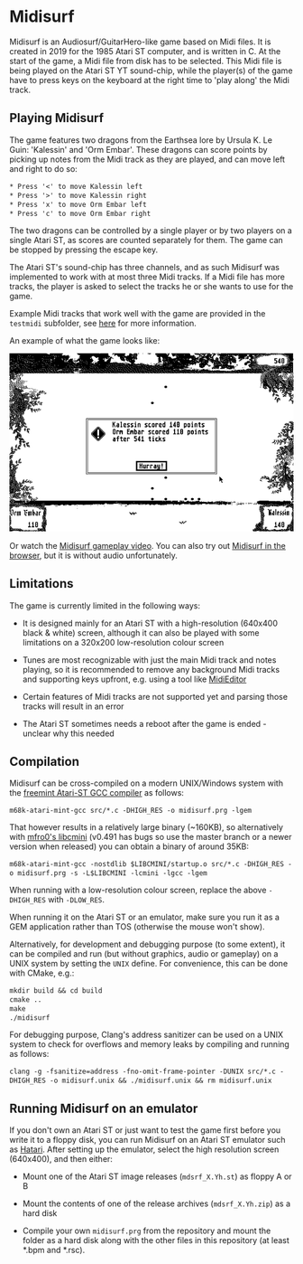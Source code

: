 Midisurf
================

Midisurf is an Audiosurf/GuitarHero-like game based on Midi files. It is created in 2019 for the 1985 Atari ST computer, and is written in C. At the start of the game, a Midi file from disk has to be selected. This Midi file is being played on the Atari ST YT sound-chip, while the player(s) of the game have to press keys on the keyboard at the right time to 'play along' the Midi track.

Playing Midisurf
-------------

The game features two dragons from the Earthsea lore by Ursula K. Le Guin: 'Kalessin' and 'Orm Embar'. These dragons can score points by picking up notes from the Midi track as they are played, and can move left and right to do so:

    * Press '<' to move Kalessin left
    * Press '>' to move Kalessin right
    * Press 'x' to move Orm Embar left
    * Press 'c' to move Orm Embar right

The two dragons can be controlled by a single player or by two players on a single Atari ST, as scores are counted separately for them. The game can be stopped by pressing the escape key.

The Atari ST's sound-chip has three channels, and as such Midisurf was implemented to work with at most three Midi tracks. If a Midi file has more tracks, the player is asked to select the tracks he or she wants to use for the game.

Example Midi tracks that work well with the game are provided in the `testmidi` subfolder, see [here](testmidi/README.md) for more information.

An example of what the game looks like:

![Midisurf gameplay example](docs/gameplay.png)

Or watch the [Midisurf gameplay video](docs/gameplay.mp4). You can also try out <a href=https://cnugteren.github.io/atari/index.html>Midisurf in the browser</a>, but it is without audio unfortunately.


Limitations
-------------

The game is currently limited in the following ways:

* It is designed mainly for an Atari ST with a high-resolution (640x400 black & white) screen, although it can also be played with some limitations on a 320x200 low-resolution colour screen

* Tunes are most recognizable with just the main Midi track and notes playing, so it is recommended to remove any background Midi tracks and supporting keys upfront, e.g. using a tool like [MidiEditor](https://www.midieditor.org/)

* Certain features of Midi tracks are not supported yet and parsing those tracks will result in an error

* The Atari ST sometimes needs a reboot after the game is ended - unclear why this needed


Compilation
-------------

Midisurf can be cross-compiled on a modern UNIX/Windows system with the [freemint Atari-ST GCC compiler](https://github.com/freemint/m68k-atari-mint-gcc) as follows:

    m68k-atari-mint-gcc src/*.c -DHIGH_RES -o midisurf.prg -lgem

That however results in a relatively large binary (~160KB), so alternatively with [mfro0's libcmini](https://github.com/mfro0/libcmini) (v0.491 has bugs so use the master branch or a newer version when released) you can obtain a binary of around 35KB:

    m68k-atari-mint-gcc -nostdlib $LIBCMINI/startup.o src/*.c -DHIGH_RES -o midisurf.prg -s -L$LIBCMINI -lcmini -lgcc -lgem

When running with a low-resolution colour screen, replace the above `-DHIGH_RES` with `-DLOW_RES`.

When running it on the Atari ST or an emulator, make sure you run it as a GEM application rather than TOS (otherwise the mouse won't show).

Alternatively, for development and debugging purpose (to some extent), it can be compiled and run (but without graphics, audio or gameplay) on a UNIX system by setting the `UNIX` define. For convenience, this can be done with CMake, e.g.:

    mkdir build && cd build
    cmake ..
    make
    ./midisurf

For debugging purpose, Clang's address sanitizer can be used on a UNIX system to check for overflows and memory leaks by compiling and running as follows:

    clang -g -fsanitize=address -fno-omit-frame-pointer -DUNIX src/*.c -DHIGH_RES -o midisurf.unix && ./midisurf.unix && rm midisurf.unix


Running Midisurf on an emulator
-------------

If you don't own an Atari ST or just want to test the game first before you write it to a floppy disk, you can run Midisurf on an Atari ST emulator such as [Hatari](https://hatari.tuxfamily.org/). After setting up the emulator, select the high resolution screen (640x400), and then either:

* Mount one of the Atari ST image releases (`mdsrf_X.Yh.st`) as floppy A or B

* Mount the contents of one of the release archives (`mdsrf_X.Yh.zip`) as a hard disk

* Compile your own `midisurf.prg` from the repository and mount the folder as a hard disk along with the other files in this repository (at least *.bpm and *.rsc).
